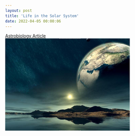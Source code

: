 ```yaml
---
layout: post
title: 'Life in the Solar System'
date: 2022-04-05 00:00:06
---
```



[Astrobiology Article<br>
![Alien Ocean](/pic/LifeInTheSolarSystem1-400x295.png "Life in the Solar System") ](http://rickywilhelmson.com/Article-LifeInTheSolarSystem/)
